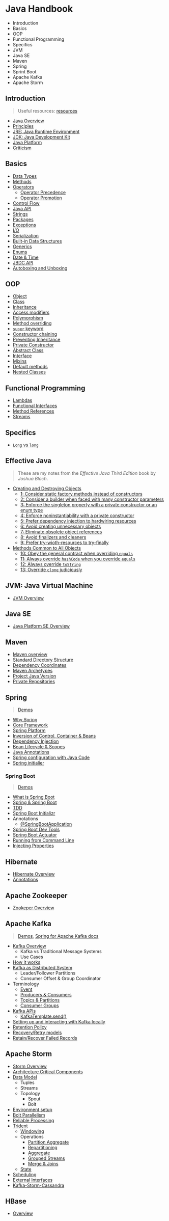 # Java Handbook

* Introduction
* Basics
* OOP
* Functional Programming
* Specifics
* JVM
* Java SE
* Maven
* Spring
* Sprint Boot
* Apache Kafka
* Apache Storm

## Introduction

> Useful resources: [resources](resources/introduction)

* [Java Overview](intro/overview)
* [Principles](intro/principles)
* [JRE: Java Runtime Environment](intro/jre)
* [JDK: Java Development Kit](intro/jdk)
* [Java Platform](intro/platform)
* [Criticism](intro/criticism)

## Basics

* [Data Types](basics/data_types)
* [Methods](code/basics/methods)
* [Operators](code/basics/operators)
  * [Operator Precedence](basics/operators/precedence)
  * [Operator Promotion](basics/operators/promotion)
* [Control Flow](code/basics/control-flow)
* [Java API](basics/java_api/packages)
* [Strings](code/basics/strings)
* [Packages](basics/packages)
* [Exceptions](basics/exceptions)
* [I/O](basics/io)
* [Serialization](basics/serialization)
* [Built-in Data Structures](basics/data_structures)
* [Generics](basics/generics)
* [Enums](basics/enums)
* [Date & Time](basics/time)
* [JBDC API](basics/jbdc)
* [Autoboxing and Unboxing](basics/autoboxing)

## OOP

* [Object](oop/object)
* [Class](oop/class)
* [Inheritance](code/basics/oop)
* [Access modifiers](oop/access-modifiers)
* [Polymorphism](code/basics/polymorphism)
* [Method overriding](oop/method-overriding)
* [`super` keyword](oop/super)
* [Constructor chaining](oop/constructor-chaining)
* [Preventing Inheritance](oop/preventing-inheritance)
* [Private Constructor](oop/private-constructor)
* [Abstract Class](oop/abstract-class)
* [Interface](oop/interface)
* [Mixins](oop/mixins)
* [Default methods](oop/default-methods)
* [Nested Classes](oop/nested-classes)

## Functional Programming

* [Lambdas](functional/lambdas)
* [Functional Interfaces](functional/interfaces)
* [Method References](functional/method-references)
* [Streams](functional/streams)

## Specifics

* [`Long` vs `long`](specifics/Long-vs-long)

## Effective Java

> These are my notes from the *Effective Java Third Edition* book by *Joshua Bloch*.

* [Creating and Destroying Objects](effective-java/c1)
  * [1: Consider static factory methods instead of constructors](effective-java/1)
  * [2: Consider a builder when faced with many constructor parameters](effective-java/2)
  * [3: Enforce the singleton property with a private constructor or an enum type](effective-java/3)
  * [4: Enforce noninstantiability with a private constructor](effective-java/4)
  * [5: Prefer dependency injection to hardwiring resources](effective-java/5)
  * [6: Avoid creating unnecessary objects](effective-java/6)
  * [7: Eliminate obsolete object references](effective-java/7)
  * [8: Avoid finalizers and cleaners](effective-java/8)
  * [9: Prefer try-wioth-resources to try-finally](effective-java/9)
* [Methods Common to All Objects](effective-java/c2)
  * [10: Obey the general contract when overriding `equals`](effective-java/10)
  * [11: Always override `hashCode` when you override `equals`](effective-java/11)
  * [12: Always override `toString`](effective-java/12) 
  * [13: Override `clone` judiciously](effective-java/13)

## JVM: Java Virtual Machine

* [JVM Overview](jvm/overview)

## Java SE

* [Java Platform SE Overview](jse/overview)

## Maven

* [Maven overview](maven/overview)
* [Standard Directory Structure](maven/dir-structure)
* [Dependency Coordinates](maven/dep-coord)
* [Maven Archetypes](maven/archetypes)
* [Project Java Version](maven/java-ver)
* [Private Repositories](maven/private-repos)

## Spring

> [Demos](spring/demos)

* [Why Spring](spring/why)
* [Core Framework](spring/core)
* [Spring Platform](spring/platform)
* [Inversion of Control, Container & Beans](spring/inversion-of-control)
* [Dependency Injection](spring/dependency-injection)
* [Bean Lifecycle & Scopes](spring/bean-scopes)
* [Java Annotations](spring/annotations)
* [Spring configuration with Java Code](spring/config-no-xml)
* [Spring initialier](http://start.spring.io)

### Spring Boot

> [Demos](spring-boot/demos)

* [What is Spring Boot](spring/spring-boot/overview)
* [Spring & Spring Boot](spring/spring-boot/differences)
* [TDD](spring/spring-boot/tdd)
* [Spring Boot Initializr](spring/spring-boot/initializr)
* Annotations
  * [@SpringBootApplication](spring/spring-boot/annotations/SpringBootApplication)
* [Spring Boot Dev Tools](spring/spring-boot/dev-tools)
* [Spring Boot Actuator](spring/spring-boot/actuator)
* [Running from Command Line](spring/spring-boot/command-line)
* [Injecting Properties](spring/spring-boot/injecting-properties)

## Hibernate

* [Hibernate Overview](hibernate/overview)
* [Annotations](hibernate/annotations)

## Apache Zookeeper

* [Zookeper Overview](zookeper/overview)

## Apache Kafka

> [Demos](kafka/demos), [Spring for Apache Kafka docs](https://docs.spring.io/spring-kafka/docs/current/reference/html/)

* [Kafka Overview](kafka/overview)
  * Kafka vs Traditional Message Systems
  * Use Cases
* [How it works](kafka/how-it-works)
* [Kafka as Distributed System](kafka/distributed)
  * Leader/Follower Partitions
  * Consumer Offset & Group Coordinator
* Terminology
  * [Event](kafka/event)
  * [Producers & Consumers](kafka/producers-consumers)
  * [Topics & Partitions](kafka/topics)
  * [Consumer Groups](kafka/consumer-groups)
* [Kafka APIs](kafka/apis)
  * [KafkaTemplate.send()](kafka/apis/send)
* [Setting up and interacting with Kafka locally](kafka/local)
* [Retention Policy](kafka/log-policies)
* [Recovery/Retry models](kafka/recovery-retry)
* [Retain/Recover Failed Records](kafka/retain-failed)

## Apache Storm

* [Storm Overview](storm/overview)
* [Architecture Critical Components](storm/critical-components)
* [Data Model](storm/data-model)
  * Tuples
  * Streams
  * Topology
    * Spout
    * Bolt
* [Environment setup](storm/setup)
* [Bolt Parallelism](storm/bolt-parallelism)
* [Reliable Processing](storm/reliable-processing)
* [Trident](storm/trident)
  * [Windowing](storm/trident/windowing)
  * Operations
    * [Partition Aggregate](storm/trident/partition-aggregate)
    * [Repartitioning](storm/trident/repartitioning)
    * [Aggregate](storm/trident/aggregate)
    * [Grouped Streams](storm/trident/grouped-streams)
    * [Merge & Joins](storm/trident/merges)
  * [State](storm/trident/state)
* [Scheduling](storm/scheduling)
* [External Interfaces](storm/external-interfaces)
* [Kafka-Storm-Cassandra](storm/kafka-with-cassandra)

## HBase

* [Overview](hbase/demos/basic)
